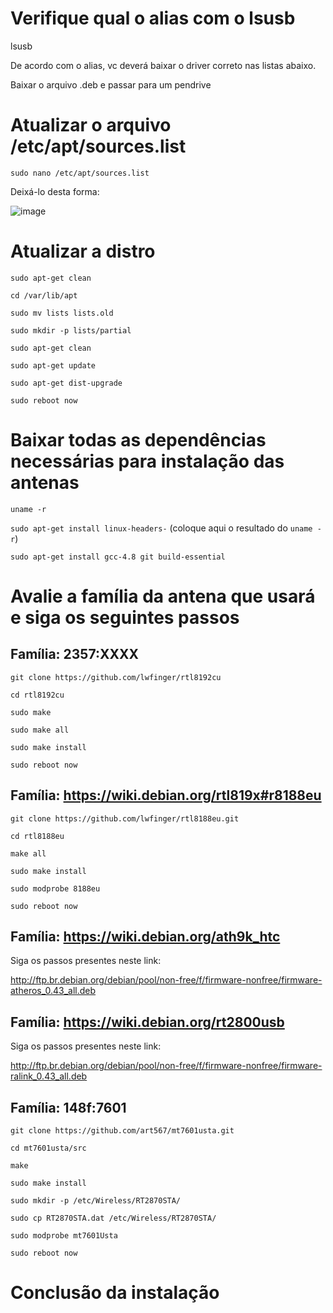 # Verifique qual o alias com o lsusb
lsusb

De acordo com o alias, vc deverá baixar o driver correto nas listas abaixo.

Baixar o arquivo .deb e passar para um pendrive

# Atualizar o arquivo /etc/apt/sources.list

`sudo nano /etc/apt/sources.list`

Deixá-lo desta forma:

![image](https://github.com/Easyfood/nutrebem-terminal-linux/assets/10848224/33922cc2-08b4-42d7-8467-d2d05699c5e3)

# Atualizar a distro
`sudo apt-get clean`

`cd /var/lib/apt`

`sudo mv lists lists.old`

`sudo mkdir -p lists/partial`

`sudo apt-get clean`

`sudo apt-get update`

`sudo apt-get dist-upgrade`

`sudo reboot now`

# Baixar todas as dependências necessárias para instalação das antenas

`uname -r`

`sudo apt-get install linux-headers-` (coloque aqui o resultado do `uname -r`)

`sudo apt-get install gcc-4.8 git build-essential`

# Avalie a família da antena que usará e siga os seguintes passos
 
##  Família: 2357:XXXX

`git clone https://github.com/lwfinger/rtl8192cu`

`cd rtl8192cu`

`sudo make`

`sudo make all`

`sudo make install`

`sudo reboot now`

## Família: https://wiki.debian.org/rtl819x#r8188eu

`git clone https://github.com/lwfinger/rtl8188eu.git`

`cd rtl8188eu`

`make all`

`sudo make install`

`sudo modprobe 8188eu`

`sudo reboot now`

## Família: https://wiki.debian.org/ath9k_htc

Siga os passos presentes neste link:

http://ftp.br.debian.org/debian/pool/non-free/f/firmware-nonfree/firmware-atheros_0.43_all.deb

## Família: https://wiki.debian.org/rt2800usb

Siga os passos presentes neste link:

http://ftp.br.debian.org/debian/pool/non-free/f/firmware-nonfree/firmware-ralink_0.43_all.deb

## Família: 148f:7601

`git clone https://github.com/art567/mt7601usta.git`

`cd mt7601usta/src `

`make`

`sudo make install`

`sudo mkdir -p /etc/Wireless/RT2870STA/`

`sudo cp RT2870STA.dat /etc/Wireless/RT2870STA/`

`sudo modprobe mt7601Usta`

`sudo reboot now`

# Conclusão da instalação

